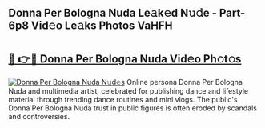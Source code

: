 ## Donna Per Bologna Nuda Le𝚊k𝚎d N𝚞𝚍e - Part-6p8 Vid𝚎o Le𝚊ks Photos VaHFH

# <h2><a href="http://fbdw49.evod.top/?m=Donna+Per+Bologna+Nuda">🔗 👉🔴 Donna Per Bologna Nuda Vid𝚎o Ph𝚘t𝚘s</a></h2>

[![Donna Per Bologna Nuda N𝚞d𝚎s](https://i.imgur.com/8V9OHl7.gif)](http://fbdw49.evod.top/?m=Donna+Per+Bologna+Nuda)
Online persona Donna Per Bologna Nuda and multimedia artist, celebrated for publishing dance and lifestyle material through trending dance routines and mini vlogs. The public's Donna Per Bologna Nuda trust in public figures is often eroded by scandals and controversies. 
